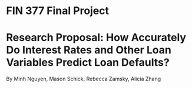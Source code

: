 # FIN 377 Final Project
# Research Proposal: How Accurately Do Interest Rates and Other Loan Variables Predict Loan Defaults?
By Minh Nguyen, Mason Schick, Rebecca Zamsky, Alicia Zhang